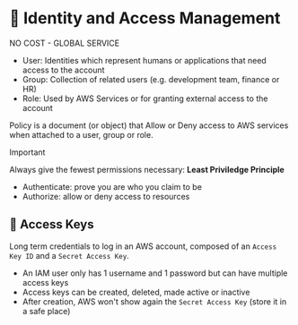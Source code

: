 # 🧙 Identity and Access Management

NO COST - GLOBAL SERVICE

- User: Identities which represent humans or applications that need access to the account
- Group: Collection of related users (e.g. development team, finance or HR)
- Role: Used by AWS Services or for granting external access to the account

Policy is a document (or object) that Allow or Deny access to AWS services when attached to a user, group or role.

> [!IMPORTANT]
> Always give the fewest permissions necessary: **Least Priviledge Principle**

- Authenticate: prove you are who you claim to be
- Authorize: allow or deny access to resources

## 🔑 Access Keys

Long term credentials to log in an AWS account, composed of an `Access Key ID` and a `Secret Access Key`.

- An IAM user only has 1 username and 1 password but can have multiple access keys
- Access keys can be created, deleted, made active or inactive
- After creation, AWS won't show again the `Secret Access Key` (store it in a safe place)
